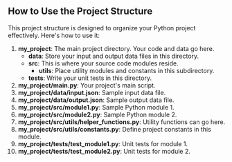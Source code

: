 ## How to Use the Project Structure

This project structure is designed to organize your Python project effectively.
Here's how to use it:

1. **my_project**: The main project directory. Your code and data go here.
   - **data**: Store your input and output data files in this directory.
   - **src**: This is where your source code modules reside.
     - **utils**: Place utility modules and constants in this subdirectory.
   - **tests**: Write your unit tests in this directory.
2. **my_project/main.py**: Your project's main script.
3. **my_project/data/input.json**: Sample input data file.
4. **my_project/data/output.json**: Sample output data file.
5. **my_project/src/module1.py**: Sample Python module 1.
6. **my_project/src/module2.py**: Sample Python module 2.
7. **my_project/src/utils/helper_functions.py**: Utility functions can go here.
8. **my_project/src/utils/constants.py**: Define project constants in this module.
9. **my_project/tests/test_module1.py**: Unit tests for module 1.
10. **my_project/tests/test_module2.py**: Unit tests for module 2.
